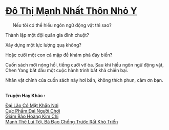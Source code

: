 <a href="https://truyentiki.com/do-thi-manh-nhat-thon-nho-y.33771/" title="Đô Thị Mạnh Nhất Thôn Nhỏ Y"><h1>Đô Thị Mạnh Nhất Thôn Nhỏ Y</h1></a><div style="display:table"><img align="right" style="float: left; padding: 10px;" src="https://truyentiki.com/images/story/200x260/33771.jpg" alt="">Nếu tôi có thể hiểu ngôn ngữ động vật thì sao? <p></p> Thành lập một đội quân gia đình chuột? <p></p> Xây dựng một lực lượng quạ không? <p></p> Hoặc cưỡi một con cá mập để khám phá đáy biển? <p></p> Cuốn sách mới nóng hổi, ​​tiếng cười vỡ òa. Sau khi hiểu ngôn ngữ động vật, Chen Yang bắt đầu một cuộc hành trình bất khả chiến bại. <p></p> Nhân vật chính của cuốn sách này hơi bẩn, không thích phun, cảm ơn bạn.</div><p><br><b>Truyện Hay Khác :</b></p><a href="https://truyentiki.com/dai-lao-co-mat-khap-noi.33770/" alt="Đại Lão Có Mặt Khắp Nơi">Đại Lão Có Mặt Khắp Nơi</a><br/><a href="https://www.scoop.it/topic/nownovels/p/4118793087/2020/06/01/truyen-cuc-pham-ai-nguoi-choi" alt="Cực Phẩm Đại Người Chơi">Cực Phẩm Đại Người Chơi</a><br/><a href="https://github.com/nownovels/top500/tree/master/truyenhay/33895/" alt="Giám Bảo Hoàng Kim Chỉ">Giám Bảo Hoàng Kim Chỉ</a><br/><a href="https://github.com/nownovels/top500/tree/master/truyenhay/33909/" alt="Manh Thê Lui Tới, Bá Đạo Chồng Trước Rất Khó Triền">Manh Thê Lui Tới, Bá Đạo Chồng Trước Rất Khó Triền</a><br/>